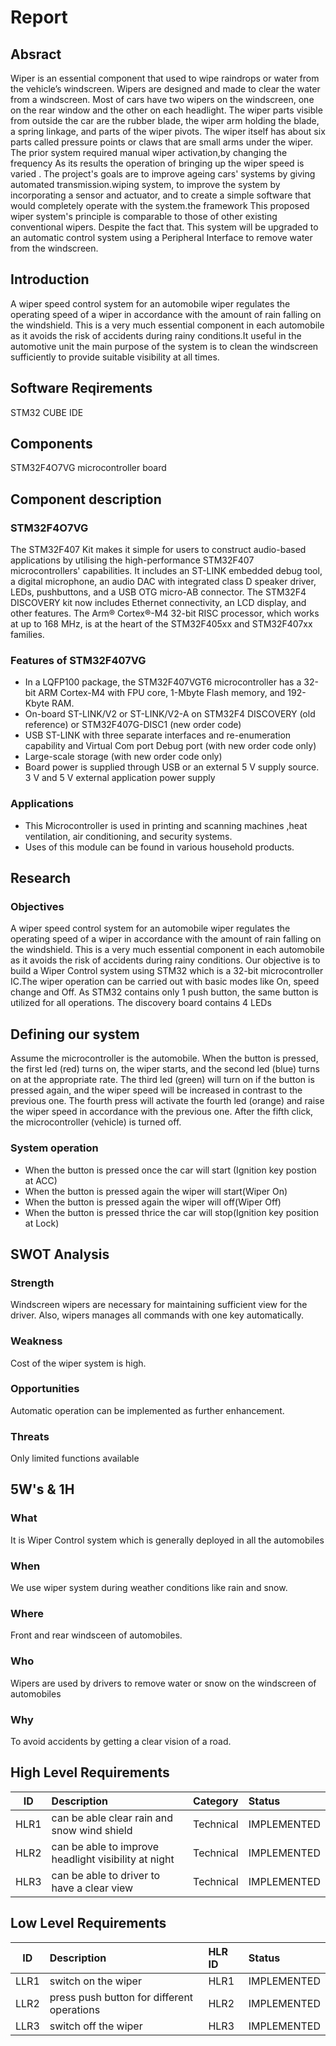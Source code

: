 # Report
## Absract
Wiper is an essential component that used to wipe raindrops or water from the vehicle’s windscreen. Wipers are designed and made to clear the water from a windscreen. Most of cars have two wipers on the windscreen, one on the rear window and the other on each headlight. The wiper parts visible from outside the car are the rubber blade, the wiper arm holding the blade, a spring linkage, and parts of the wiper pivots. The wiper itself has about six parts called pressure points or claws that are small arms under the wiper.
The prior system required manual wiper activation,by changing the frequency As its results the operation of bringing up the wiper speed is varied . The project's goals are to improve ageing cars' systems by giving automated transmission.wiping system, to improve the system by incorporating a sensor and actuator, and to create a simple software that would completely operate with the system.the framework This proposed wiper system's principle is comparable to those of other existing conventional wipers. Despite the fact that. This system will be upgraded to an automatic control system using a Peripheral Interface to remove water from the windscreen.
## Introduction
A wiper speed control system for an automobile wiper regulates the operating speed of a wiper in accordance with the amount of rain falling on the windshield. This is a very much essential component in each automobile as it avoids the risk of accidents during rainy conditions.It useful in the automotive unit the main purpose of the system is to clean the windscreen sufficiently to provide suitable visibility at all times.
## Software Reqirements
STM32 CUBE IDE
## Components
STM32F4O7VG microcontroller board
## Component description
### STM32F4O7VG 
The STM32F407 Kit makes it simple for users to construct audio-based applications by utilising the high-performance STM32F407 microcontrollers' capabilities. It includes an ST-LINK embedded debug tool, a digital microphone, an audio DAC with integrated class D speaker driver, LEDs, pushbuttons, and a USB OTG micro-AB connector. The STM32F4 DISCOVERY kit now includes Ethernet connectivity, an LCD display, and other features. The Arm® Cortex®-M4 32-bit RISC processor, which works at up to 168 MHz, is at the heart of the STM32F405xx and STM32F407xx families.
### Features of STM32F407VG
* In a LQFP100 package, the STM32F407VGT6 microcontroller has a 32-bit ARM Cortex-M4 with FPU core, 1-Mbyte Flash memory, and 192-Kbyte RAM.
* On-board ST-LINK/V2 or ST-LINK/V2-A on STM32F4 DISCOVERY (old reference) or STM32F407G-DISC1 (new order code)
* USB ST-LINK with three separate interfaces and re-enumeration capability and Virtual Com port Debug port (with new order code only)
* Large-scale storage (with new order code only)
* Board power is supplied through USB or an external 5 V supply source. 3 V and 5 V external application power supply
### Applications
* This Microcontroller is used in printing and scanning machines ,heat ventilation, air conditioning, and security systems.
* Uses of this module can be found in various household products.
## Research
### Objectives
A wiper speed control system for an automobile wiper regulates the operating speed of a wiper in accordance with the amount of rain falling on the windshield. This is a very much essential component in each automobile as it avoids the risk of accidents during rainy conditions. Our objective is to build a Wiper Control system using STM32 which is a 32-bit microcontroller IC.The wiper operation can be carried out with basic modes like On, speed change and Off. As STM32 contains only 1 push button, the same button is utilized for all operations. The discovery board contains 4 LEDs
## Defining our system
Assume the microcontroller is the automobile. When the button is pressed, the first led (red) turns on, the wiper starts, and the second led (blue) turns on at the appropriate rate. The third led (green) will turn on if the button is pressed again, and the wiper speed will be increased in contrast to the previous one. The fourth press will activate the fourth led (orange) and raise the wiper speed in accordance with the previous one. After the fifth click, the microcontroller (vehicle) is turned off.
### System operation
* When the button is pressed once the car will start (Ignition key postion at ACC)
* When the button is pressed again the wiper will start(Wiper On)
* When the button is pressed again the wiper will off(Wiper Off)
* When the button is pressed thrice the car will stop(Ignition key position at Lock)
## SWOT Analysis
### Strength
Windscreen wipers are necessary for maintaining sufficient view for the driver. Also, wipers manages all commands with one key automatically.
### Weakness
Cost of the wiper system is high.
### Opportunities 
Automatic operation can be implemented as further enhancement.
### Threats
Only limited functions available
## 5W's & 1H 
### What
It is Wiper Control system which is generally deployed in all the automobiles
### When
We use wiper system during weather conditions like rain and snow.
### Where
Front and rear windsceen of automobiles.
### Who
Wipers are used by drivers to remove water or snow on the windscreen of automobiles
### Why
To avoid accidents by getting a clear vision of a road.
## High Level Requirements
| ID | Description | Category | Status |
| ---|:------------|:---------|:-------|
| HLR1 | can be able clear rain and snow wind shield | Technical | IMPLEMENTED |
| HLR2 | can be able to improve headlight visibility at night | Technical | IMPLEMENTED |
| HLR3 | can be able to driver to have a clear view | Technical | IMPLEMENTED |
## Low Level Requirements
| ID | Description | HLR ID | Status |
| ---|:------------|:-------|:----------------------------|
| LLR1 | switch on the wiper | HLR1 | IMPLEMENTED |
| LLR2 | press push button for different operations | HLR2 | IMPLEMENTED |
| LLR3 | switch off the wiper | HLR3 | IMPLEMENTED |
